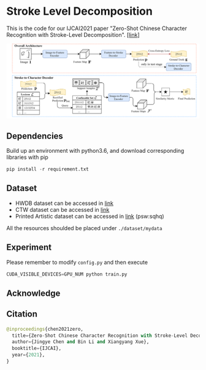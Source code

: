 # Stroke Level Decomposition

This is the code for our IJCAI2021 paper "Zero-Shot Chinese Character Recognition with Stroke-Level Decomposition". [[link]](https://github.com/FudanVI/FudanOCR/tree/main/stroke-level-decomposition/document)

![architecture](./image/architecture.png)


## Dependencies
Build up an environment with python3.6, and download corresponding libraries with pip
```python
pip install -r requirement.txt
```

## Dataset
* HWDB dataset can be accessed in [link](http://www.nlpr.ia.ac.cn/databases/handwriting/Home.html)
* CTW dataset can be accessed in [link](https://ctwdataset.github.io/)
* Printed Artistic dataset can be accessed in [link](https://pan.baidu.com/s/1idbLAliUpsgB_IyuDS8EXg) (psw:sqhq)

All the resources shoulded be placed under ```./dataset/mydata```


## Experiment
Please remember to modify ```config.py``` and then execute
```python
CUDA_VISIBLE_DEVICES=GPU_NUM python train.py
```


## Acknowledge



## Citation
```python
@inproceedings{chen2021zero,
  title={Zero-Shot Chinese Character Recognition with Stroke-Level Decomposition},
  author={Jingye Chen and Bin Li and Xiangyang Xue},
  booktitle={IJCAI},
  year={2021},
}
```
